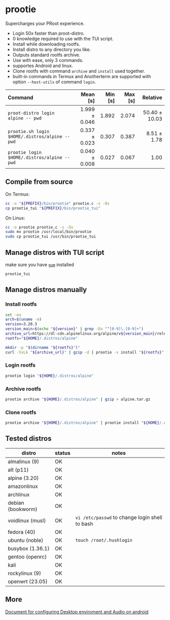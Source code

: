 # prootie

Supercharges your PRoot experience.

- Login 50x faster than proot-distro.
- 0 knowledge required to use with the TUI script.
- Install while downloading rootfs.
- Install distro to any directory you like.
- Outputs standard rootfs archive.
- Use with ease, only 3 commands.
- supportes Android and linux.
- Clone rootfs with command `archive` and `install` used together.
- built-in commands in Termux and Anotherterm are supported with option `--host-utils` of command `login`.

| Command                                         |      Mean [s] | Min [s] | Max [s] |      Relative |
| :---------------------------------------------- | ------------: | ------: | ------: | ------------: |
| `proot-distro login alpine -- pwd`              | 1.999 ± 0.046 |   1.892 |   2.074 | 50.40 ± 10.03 |
| `prootie.sh login $HOME/.distros/alpine -- pwd` | 0.337 ± 0.023 |   0.307 |   0.387 |   8.51 ± 1.78 |
| `prootie login $HOME/.distros/alpine -- pwd`    | 0.040 ± 0.008 |   0.027 |   0.067 |          1.00 |

## Compile from source

On Termux:

```sh
cc -o "${PREFIX}/bin/prootie" prootie.c -s -Os
cp prootie_tui "${PREFIX}/bin/prootie_tui"
```

On Linux:

```sh
cc -o prootie prootie.c -s -Os
sudo mv prootie /usr/local/bin/prootie
sudo cp prootie_tui /usr/bin/prootie_tui
```

## Manage distros with TUI script

make sure you have [`gum`](https://github.com/charmbracelet/gum) installed

```sh
prootie_tui
```

## Manage distros manually

### Install rootfs

```sh
set -eu
arch=$(uname -m)
version=3.20.3
version_main=$(echo "${version}" | grep -Eo "^[0-9]\.[0-9]+")
archive_url=https://dl-cdn.alpinelinux.org/alpine/v${version_main}/releases/${arch}/alpine-minirootfs-${version}-${arch}.tar.gz
rootfs="${HOME}/.distros/alpine"

mkdir -p "$(dirname "${rootfs}")"
curl -SsLk "${archive_url}" | gzip -d | prootie -v install "${rootfs}"
```

### Login rootfs

```sh
prootie login "${HOME}/.distros/alpine"
```

### Archive rootfs

```sh
prootie archive "${HOME}/.distros/alpine" | gzip > alpine.tar.gz
```

### Clone rootfs

```sh
prootie archive "${HOME}/.distros/alpine" | prootie install "${HOME}/.distros/alpine2"
```

## Tested distros

| distro            | status | notes                                          |
| ----------------- | ------ | ---------------------------------------------- |
| almalinux (9)     | OK     |                                                |
| alt (p11)         | OK     |                                                |
| alpine (3.20)     | OK     |                                                |
| amazonlinux       | OK     |                                                |
| archlinux         | OK     |                                                |
| debian (bookworm) | OK     |                                                |
| voidlinux (musl)  | OK     | `vi /etc/passwd` to change login shell to bash |
| fedora (40)       | OK     |                                                |
| ubuntu (noble)    | OK     | `touch /root/.hushlogin`                       |
| busybox (1.36.1)  | OK     |                                                |
| gentoo (openrc)   | OK     |                                                |
| kali              | OK     |                                                |
| rockylinux (9)    | OK     |                                                |
| openwrt (23.05)   | OK     |                                                |

## More

[Document for configuring Desktop enviroment and Audio on android](tmp/doc.md)
